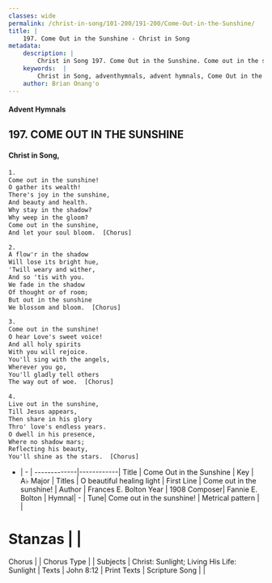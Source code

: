 ```yaml
---
classes: wide
permalink: /christ-in-song/101-200/191-200/Come-Out-in-the-Sunshine/
title: |
    197. Come Out in the Sunshine - Christ in Song
metadata:
    description: |
        Christ in Song 197. Come Out in the Sunshine. Come out in the sunshine! O gather its wealth! There's joy in the sunshine, And beauty and health. Why stay in the shadow? Why weep in the gloom? Come out in the sunshine, And let your soul bloom.  [Chorus]
    keywords:  |
        Christ in Song, adventhymnals, advent hymnals, Come Out in the Sunshine, Come out in the sunshine!. O beautiful healing light
    author: Brian Onang'o
---
```


#### Advent Hymnals
## 197. COME OUT IN THE SUNSHINE
####  Christ in Song,

```txt
1.
Come out in the sunshine!
O gather its wealth!
There's joy in the sunshine,
And beauty and health.
Why stay in the shadow?
Why weep in the gloom?
Come out in the sunshine,
And let your soul bloom.  [Chorus]

2.
A flow'r in the shadow
Will lose its bright hue,
'Twill weary and wither,
And so 'tis with you.
We fade in the shadow
Of thought or of room;
But out in the sunshine
We blossom and bloom.  [Chorus]

3.
Come out in the sunshine!
O hear Love's sweet voice!
And all holy spirits
With you will rejoice.
You'll sing with the angels,
Wherever you go,
You'll gladly tell others
The way out of woe.  [Chorus]

4.
Live out in the sunshine,
Till Jesus appears,
Then share in his glory
Thro' love's endless years.
O dwell in his presence,
Where no shadow mars;
Reflecting his beauty,
You'll shine as the stars.  [Chorus]

```

- |   -  |
-------------|------------|
Title | Come Out in the Sunshine |
Key | A♭ Major |
Titles | O beautiful healing light |
First Line | Come out in the sunshine! |
Author | Frances E. Bolton
Year | 1908
Composer| Fannie E. Bolton |
Hymnal|  - |
Tune| Come out in the sunshine! |
Metrical pattern | |
# Stanzas |  |
Chorus |  |
Chorus Type |  |
Subjects | Christ: Sunlight; Living His Life: Sunlight |
Texts | John 8:12 |
Print Texts | 
Scripture Song |  |
    
